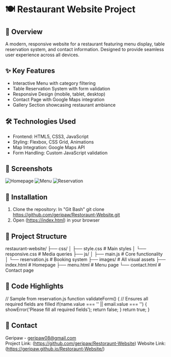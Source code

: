 # 🍽️ Restaurant Website Project


## 🌟 Overview
A modern, responsive website for a restaurant featuring menu display, table reservation system, and contact information. Designed to provide seamless user experience across all devices.


## ✨ Key Features
- Interactive Menu with category filtering
- Table Reservation System with form validation
- Responsive Design (mobile, tablet, desktop)
- Contact Page with Google Maps integration
- Gallery Section showcasing restaurant ambiance


## 🛠 Technologies Used
- Frontend: HTML5, CSS3, JavaScript
- Styling: Flexbox, CSS Grid, Animations
- Map Integration: Google Maps API
- Form Handling: Custom JavaScript validation


## 📸 Screenshots
![Homepage](https://github.com/user-attachments/assets/d42c1e36-7431-42c5-bfc3-acbf578db04d)
![Menu](https://github.com/user-attachments/assets/993a48f9-d791-46a8-abe3-655da29fd8c5)
![Reservation](https://github.com/user-attachments/assets/33831c56-282c-462d-aec2-c724501537d2)


## 🚀 Installation
1. Clone the repository:
In "Git Bash"
git clone https://github.com/geripaw/Restoraunt-Website.git
2. Open (https://index.html) in your browser


## 🧩 Project Structure


restaurant-website/
├── css/
│   ├── style.css       # Main styles
│   └── responsive.css  # Media queries
├── js/
│   ├── main.js         # Core functionality
│   └── reservation.js  # Booking system
├── images/             # All visual assets
├── index.html          # Homepage
├── menu.html           # Menu page
└── contact.html        # Contact page


## 📝 Code Highlights
// Sample from reservation.js
function validateForm() {
  // Ensures all required fields are filled
  if(name.value === '' || email.value === '') {
    showError('Please fill all required fields');
    return false;
  }
  return true;
}

## 📧 Contact
Geripaw - geripaw08@gmail.com  
Project Link: (https://github.com/geripaw/Restoraunt-Website)
Website Link: (https://geripaw.github.io/Restoraunt-Website/)

